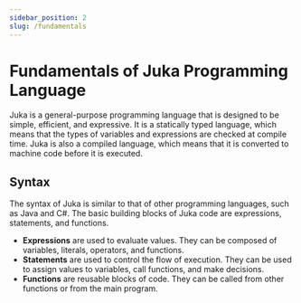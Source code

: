```yaml
---
sidebar_position: 2
slug: /fundamentals
---
```


# Fundamentals of Juka Programming Language

Juka is a general-purpose programming language that is designed to be simple, efficient, and expressive. It is a statically typed language, which means that the types of variables and expressions are checked at compile time. Juka is also a compiled language, which means that it is converted to machine code before it is executed.

## Syntax

The syntax of Juka is similar to that of other programming languages, such as Java and C#. The basic building blocks of Juka code are expressions, statements, and functions.

* **Expressions** are used to evaluate values. They can be composed of variables, literals, operators, and functions.
* **Statements** are used to control the flow of execution. They can be used to assign values to variables, call functions, and make decisions.
* **Functions** are reusable blocks of code. They can be called from other functions or from the main program.

